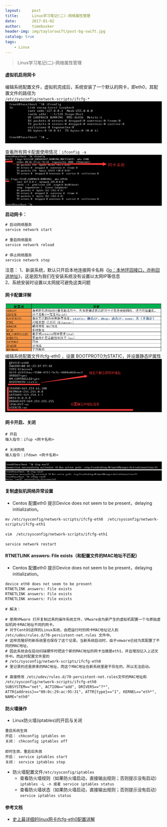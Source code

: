 ```yaml
---
layout:     post
title:      Linux学习笔记(二)-网络属性管理
date:       2017-01-02
author:     timebusker
header-img: img/taylorswift/post-bg-swift.jpg
catalog: true
tags:
    - Linux
---
```


> Linux学习笔记(二)-网络属性管理

#### 虚拟机启用网卡
编辑系统配置文件，虚拟机完成后，系统安装了一个默认的网卡，即eth0，其配置文件的路径为   
`/etc/sysconfig/network-scripts/ifcfg-* `    
![image](/img/liunx/1/1.png?raw=true)  

查看所有网卡配置使用情况：`ifconfig -a`   
![image](/img/liunx/1/3.png?raw=true)   

**启动网卡：**
```
# 启动网络服务
service network start

# 重启网络服务
service network reload

# 停止网络服务
service network stop
```

注意：
1、新装系统，默认只开启本地连接网卡名称《[lo：本地环回接口，亦称回送地址]()》，这是因为我们在安装系统没有设置以太网IP等信息   
2、系统安装时设置以太网就可避免这类问题   

#### 网卡配置详解
![image](/img/liunx/1/5.png?raw=true)  
编辑系统配置文件ifcfg-eth0 ，设置 BOOTPROTO为STATIC，并设置静态IP属性
![image](/img/liunx/1/4.png?raw=true)  

#### 网卡开启、关闭
```
# 开启
输入指令：ifup <网卡名称>

# 关闭网络
输入指令：ifdown <网卡名称>
```
![image](/img/liunx/1/6.png?raw=true)  
![image](/img/liunx/1/7.png?raw=true)  

#### 复制虚拟机网络异常设置

- Centos 配置eth0 提示Device does not seem to be present，delaying initialization。

```
mv /etc/sysconfig/network-scripts/ifcfg-eth0  /etc/sysconfig/network-scripts/ifcfg-eth1  

vim  /etc/sysconfig/network-scripts/ifcfg-eth1  

service network restart  
``` 

#### RTNETLINK answers: File exists（和配置文件的MAC地址不匹配）

- Centos 配置eth0 提示Device does not seem to be present，delaying initialization。

```
device eth0 does not seem to be present
RTNETLINK answers: File exists 
RTNETLINK answers: File exists 
RTNETLINK answers: File exists

# 解决：

# 使用VMware 打开复制过来的操作系统文件，VMware会为新产生的虚拟机配置一个与原始虚拟机网卡MAC地址不同的网卡。
# 对于CentOS这样的Linux系统，会把运行时的网卡MAC地址记入到 /etc/udev/rules.d/70-persistent-net.rules 文件中。
# 这样克隆好的新系统里也保存了这个记录。当新系统启动时，由于vmware已经为其配置了不同的MAC地址，
# 因此系统会在启动扫描硬件时把这个新的MAC地址的网卡当做是eth1，并且增加记入上述文件中。而此时配置文件里的 
# /etc/sysconfig/network-scripts/ifcfg-eth0 
# 里记录的还是原来的MAC地址，而这个MAC地址在新系统里是不存在的，所以无法启动。

# 直接修改 /etc/udev/rules.d/70-persistent-net.rules文件的MAC地址和 /etc/sysconfig/network-scripts/ifcfg-eth0
SUBSYSTEM=="net", ACTION=="add", DRIVERS=="?*", ATTR{address}=="00:0c:29:ac:95:31", ATTR{type}=="1", KERNEL=="eth*", NAME="eth0"
``` 

#### 防火墙操作
- Linux防火墙(iptables)的开启与关闭 
```
重启系统生效
开启： chkconfig iptables on  
关闭： chkconfig iptables off  

即时生效，重启后失效
开启： service iptables start  
关闭： service iptables stop  
```  

- 防火墙配置文件`/etc/sysconfig/iptables`
  + 查看防火墙规则（如果防火墙启动，直接输出规则；否则提示没有启动）  
  `iptables -L -n 或者 service iptables status`  
  + 查看防火墙状态（如果防火墙启动，直接输出规则；否则提示没有启动）  
  `service iptables status`



#### 参考文档
- [史上最详细的linux网卡ifcfg-eth0配置详解](https://www.cnblogs.com/xtbao/p/6257324.html)





